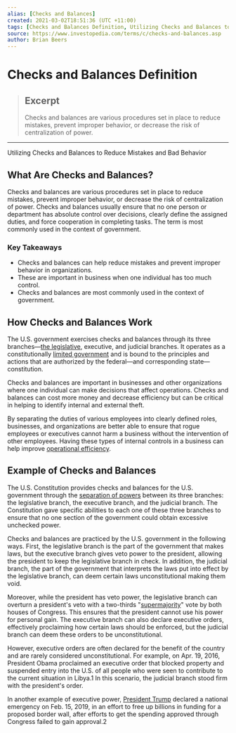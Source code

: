 ```yaml
---
alias: [Checks and Balances]
created: 2021-03-02T18:51:36 (UTC +11:00)
tags: [Checks and Balances Definition, Utilizing Checks and Balances to Reduce Mistakes and Bad Behavior]
source: https://www.investopedia.com/terms/c/checks-and-balances.asp
author: Brian Beers
---
```


# Checks and Balances Definition

> ## Excerpt
> Checks and balances are various procedures set in place to reduce mistakes, prevent improper behavior, or decrease the risk of centralization of power.

---

Utilizing Checks and Balances to Reduce Mistakes and Bad Behavior
## What Are Checks and Balances?

Checks and balances are various procedures set in place to reduce mistakes, prevent improper behavior, or decrease the risk of centralization of power. Checks and balances usually ensure that no one person or department has absolute control over decisions, clearly define the assigned duties, and force cooperation in completing tasks. The term is most commonly used in the context of government.

### Key Takeaways

-   Checks and balances can help reduce mistakes and prevent improper behavior in organizations.
-   These are important in business when one individual has too much control.
-   Checks and balances are most commonly used in the context of government.

## How Checks and Balances Work

The U.S. government exercises checks and balances through its three branches—[the legislative](https://www.investopedia.com/terms/c/congress.asp), executive, and judicial branches. It operates as a constitutionally [limited government](https://www.investopedia.com/terms/l/limited-government.asp) and is bound to the principles and actions that are authorized by the federal—and corresponding state—constitution.

Checks and balances are important in businesses and other organizations where one individual can make decisions that affect operations. Checks and balances can cost more money and decrease efficiency but can be critical in helping to identify internal and external theft.

By separating the duties of various employees into clearly defined roles, businesses, and organizations are better able to ensure that rogue employees or executives cannot harm a business without the intervention of other employees. Having these types of internal controls in a business can help improve [operational efficiency](https://www.investopedia.com/terms/o/operationalefficiency.asp).

## Example of Checks and Balances

The U.S. Constitution provides checks and balances for the U.S. government through the [separation of powers](https://www.investopedia.com/terms/s/separation-powers.asp) between its three branches: the legislative branch, the executive branch, and the judicial branch. The Constitution gave specific abilities to each one of these three branches to ensure that no one section of the government could obtain excessive unchecked power.

Checks and balances are practiced by the U.S. government in the following ways. First, the legislative branch is the part of the government that makes laws, but the executive branch gives veto power to the president, allowing the president to keep the legislative branch in check. In addition, the judicial branch, the part of the government that interprets the laws put into effect by the legislative branch, can deem certain laws unconstitutional making them void.

Moreover, while the president has veto power, the legislative branch can overturn a president's veto with a two-thirds "[supermajority](https://www.investopedia.com/terms/s/supermajority.asp)" vote by both houses of Congress. This ensures that the president cannot use his power for personal gain. The executive branch can also declare executive orders, effectively proclaiming how certain laws should be enforced, but the judicial branch can deem these orders to be unconstitutional.

However, executive orders are often declared for the benefit of the country and are rarely considered unconstitutional. For example, on Apr. 19, 2016, President Obama proclaimed an executive order that blocked property and suspended entry into the U.S. of all people who were seen to contribute to the current situation in Libya.1 In this scenario, the judicial branch stood firm with the president's order.

In another example of executive power, [President Trump](https://www.investopedia.com/updates/donald-trump-success-story/) declared a national emergency on Feb. 15, 2019, in an effort to free up billions in funding for a proposed border wall, after efforts to get the spending approved through Congress failed to gain approval.2

